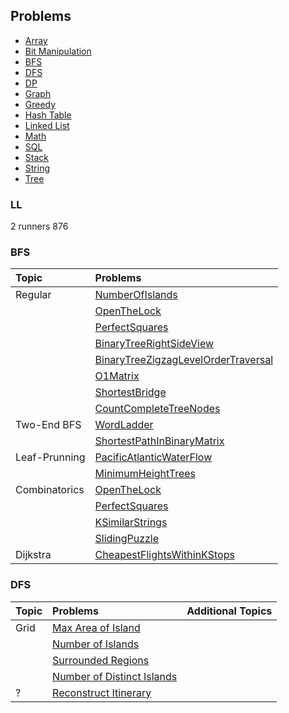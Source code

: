 ## Problems

- [Array](#array)
- [Bit Manipulation](#bit)
- [BFS](#bfs)
- [DFS](#dfs)
- [DP](#dp)
- [Graph](#graph)
- [Greedy](#greedy)
- [Hash Table](#hash)
- [Linked List](#ll)
- [Math](#math)
- [SQL](#sql)
- [Stack](#stack)
- [String](#string)
- [Tree](#tree)

### LL
2 runners 
876

### BFS
| Topic | Problems |
| :-------- | :---------------- |
|Regular|[NumberOfIslands](medium/bfs/NumberOfIslands.java) |
||[OpenTheLock](medium/bfs/OpenTheLock.java) |
||[PerfectSquares](medium/bfs/PerfectSquares.java) |
||[BinaryTreeRightSideView](medium/bfs/BinaryTreeRightSideView.java) |
||[BinaryTreeZigzagLevelOrderTraversal](medium/bfs/BinaryTreeZigzagLevelOrderTraversal.java) |
||[O1Matrix](medium/bfs/O1Matrix.java) |
||[ShortestBridge](medium/bfs/ShortestBridge.java) |
||[CountCompleteTreeNodes](medium/tree/CountCompleteTreeNodes.java) |
|Two-End BFS|[WordLadder](medium/bfs/WordLadder.java) |
||[ShortestPathInBinaryMatrix](medium/bfs/ShortestPathInBinaryMatrix.java) |
|Leaf-Prunning|[PacificAtlanticWaterFlow](medium/bfs/PacificAtlanticWaterFlow.java) |
||[MinimumHeightTrees](medium/bfs/MinimumHeightTrees.java) |
|Combinatorics|[OpenTheLock](medium/bfs/OpenTheLock.java) |
||[PerfectSquares](medium/bfs/PerfectSquares.java) |
||[KSimilarStrings](hard/bfs/KSimilarStrings.java) |
||[SlidingPuzzle](hard/bfs/SlidingPuzzle.java) |
|Dijkstra|[CheapestFlightsWithinKStops](medium/bfs/dijkstra/CheapestFlightsWithinKStops.java) |

### DFS
| Topic | Problems | Additional Topics | 
| :-------- | :---------------- | :------ |
| Grid | [Max Area of Island](medium/DFS/MaxAreaOfIsland.java) | 
| | [Number of Islands](medium/DFS/NumberofIslands.java) |
| | [Surrounded Regions](medium/DFS/SurroundedRegions.java) |
| | [Number of Distinct Islands](medium/DFS/NumberOfDistinctIslands.java) |
| ? | [Reconstruct Itinerary](medium/DFS/ReconstructItinerary.java) |

